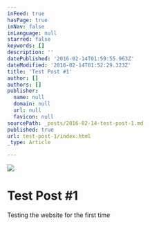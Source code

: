 ```yaml
---
inFeed: true
hasPage: true
inNav: false
inLanguage: null
starred: false
keywords: []
description: ''
datePublished: '2016-02-14T01:59:55.963Z'
dateModified: '2016-02-14T01:52:29.323Z'
title: 'Test Post #1'
author: []
authors: []
publisher:
  name: null
  domain: null
  url: null
  favicon: null
sourcePath: _posts/2016-02-14-test-post-1.md
published: true
url: test-post-1/index.html
_type: Article

---
```

![](https://the-grid-user-content.s3-us-west-2.amazonaws.com/91ec64de-4451-4901-9b71-6c6b1395e9cf.jpg)

# Test Post \#1

Testing the website for the first time